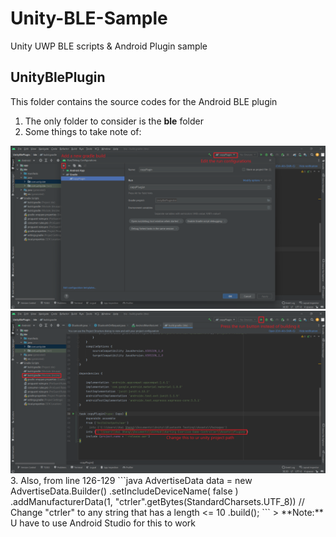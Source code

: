 # Unity-BLE-Sample
Unity UWP BLE scripts &amp; Android Plugin sample

## UnityBlePlugin
This folder contains the source codes for the Android BLE plugin
1. The only folder to consider is the **ble** folder
2. Some things to take note of:
<img src='ReadmeImages/androidStudio-build.png' width='800px'>
<img src='ReadmeImages/androidStudio-gradle.png' width='800px'>
3. Also, from line 126-129
```java
AdvertiseData data = new AdvertiseData.Builder()
                .setIncludeDeviceName( false )
                .addManufacturerData(1, "ctrler".getBytes(StandardCharsets.UTF_8)) // Change "ctrler" to any string that has a length <= 10
                .build();
```
> **Note:** U have to use Android Studio for this to work